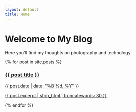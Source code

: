 ```yaml
---
layout: default
title: Home
---
```


# Welcome to My Blog

Here you'll find my thoughts on photography and technology.

<div class="post-grid">
  {% for post in site.posts %}
    <a href="{{ post.url | relative_url }}" class="post-box">
      <h3>{{ post.title }}</h3>
      <div class="post-meta">{{ post.date | date: "%B %d, %Y" }}</div>
      <p>{{ post.excerpt | strip_html | truncatewords: 30 }}</p>
    </a>
  {% endfor %}
</div>